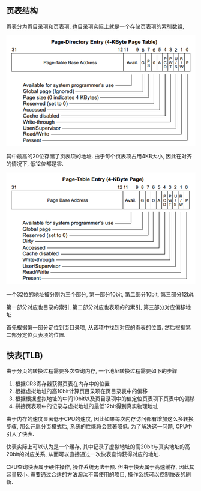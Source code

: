 
页表结构
---------------

页表分为页目录项和页表项, 也目录项实际上就是一个存储页表项的索引数组,


![](images/页目录.png)


其中最高的20位存储了页表项的地址. 由于每个页表项占用4KB大小, 因此在对齐的情况下, 低12位都是零.




![](images/页表项.png)




一个32位的地址被分割为三个部分, 第一部分10bit, 第二部分10bit, 第三部分12bit.

第一部分对应也目录的索引, 第二部分对应也表项的的索引, 第三部分对应偏移地址

首先根据第一部分定位到页目录项, 从该项中找到对应的页表的位置. 然后根据第二部分定位页表项的位置.



快表(TLB)
---------------

由于分页的转换过程需要多次查询内存, 一个地址转换过程需要如下的步骤

1. 根据CR3寄存器获得页表在内存中的位置
2. 根据虚拟地址的高10bit计算页目录项在页目录表中的偏移
3. 根据根据虚拟地址的中间10bit以及页目录项中的值定位页表项下页表中的偏移
4. 拼接页表项中的记录与虚拟地址的最低12bit得到真实物理地址

由于内存的速度显著低于CPU的速度, 因此如果每次内存访问都有增加这么多转换步骤, 那么开启分页模式后, 系统的性能将会显著降低. 为了解决这一问题, CPU中引入了快表.

快表实际上可以认为是一个缓存, 其中记录了虚拟地址的高20bit与真实地址的高20bit的对应关系, 从而可以直接通过一次快表查询获得对应的地址.


CPU查询快表属于硬件操作, 操作系统无法干预. 但由于快表属于高速缓存, 因此其容量较小, 需要通过合适的方法淘汰不常使用的项目, 操作系统可以控制快表的刷新.
